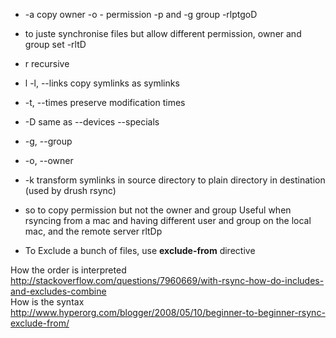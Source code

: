 * -a copy owner -o - permission -p and -g group -rlptgoD
* to juste synchronise files but allow different permission, owner and group set -rltD
* r recursive 
* l  -l, --links                 copy symlinks as symlinks
*  -t, --times                 preserve modification times
*  -D                          same as --devices --specials
* -g, --group
* -o, --owner
* -k transform symlinks in source directory to plain directory in destination (used by drush rsync)

*  so to copy permission but not the owner and group 
Useful when rsyncing from a mac and having different user and group on the local mac, and the remote server
rltDp

* To Exclude a bunch of files, use **exclude-from** directive    

How the order is interpreted   
http://stackoverflow.com/questions/7960669/with-rsync-how-do-includes-and-excludes-combine   
How is the syntax   
http://www.hyperorg.com/blogger/2008/05/10/beginner-to-beginner-rsync-exclude-from/